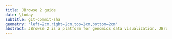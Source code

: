 ```yaml
---
title: JBrowse 2 guide
date: \today
subtitle: git-commit-sha
geometry: 'left=2cm,right=2cm,top=2cm,bottom=2cm'
abstract: JBrowse 2 is a platform for genomics data visualization. JBrowse 2 is packaged as a web-app that can be setup on your server or as a executable that can be run on your desktop. It also has re-usable components that can be embedded in your web apps. This document includes a user manual with screenshots of how to use the app, a configuration guide for administrators, and developer documentation for programmers making JBrowse 2 plugins or core code modifications.
---
```

